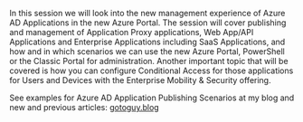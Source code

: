 In this session we will look into the new management experience of Azure AD Applications in the new Azure Portal. The session will cover publishing and management of Application Proxy applications, Web App/API Applications and Enterprise Applications including SaaS Applications, and how and in which scenarios we can use the new Azure Portal, PowerShell or the Classic Portal for administration. Another important topic that will be covered is how you can configure Conditional Access for those applications for Users and Devices with the Enterprise Mobility & Security offering.

See examples for Azure AD Application Publishing Scenarios at my blog and new and previous articles:
[gotoguy.blog](https://gotoguy.blog)
